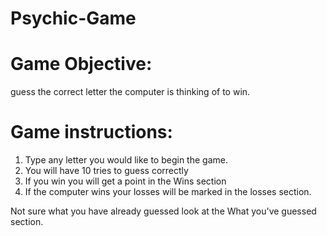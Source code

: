 # Psychic-Game

# Game Objective:
guess the correct letter the computer is thinking of to win.

# Game instructions:

1. Type any letter you would like to begin the game.
2. You will have 10 tries to guess correctly
3. If you win you will get a point in the Wins section
4. If the computer wins your losses will be marked in the losses section.

Not sure what you have already guessed look at the What you've guessed section. 
